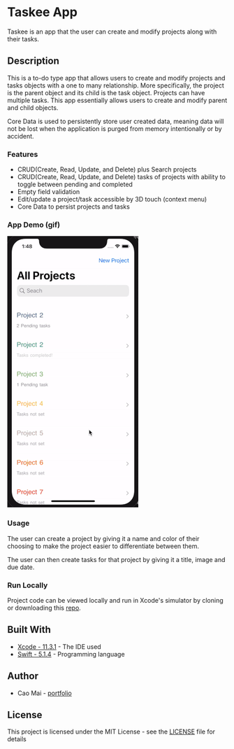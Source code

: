 # Taskee App
Taskee is an app that the user can create and modify projects along with their tasks. 

## Description
This is a to-do type app that allows users to create and modify projects and tasks objects with a one to many relationship. More specifically, the project is the parent object and its child is the task object. Projects can have multiple tasks. This app essentially allows users to create and modify parent and child objects. 

Core Data is used to persistently store user created data, meaning data will not be lost when the application is purged from memory intentionally or by accident. 

### Features 
* CRUD(Create, Read, Update, and Delete) plus Search projects 
* CRUD(Create, Read, Update, and Delete) tasks of projects with ability to toggle between pending and completed
* Empty field validation 
* Edit/update a project/task accessible by 3D touch (context menu)
* Core Data to persist projects and tasks 

### App Demo (gif)
![](Project%20Gif/Taskee1.gif)

### Usage
The user can create a project by giving it a name and color of their choosing to make the project easier to differentiate between them. 

The user can then create tasks for that project by giving it a title, image and due date.

### Run Locally
Project code can be viewed locally and run in Xcode's simulator by cloning or downloading this [repo](https://github.com/caocmai/taskee-app.git).

## Built With
* [Xcode - 11.3.1](https://developer.apple.com/xcode/) - The IDE used
* [Swift - 5.1.4](https://developer.apple.com/swift/) - Programming language

## Author
* Cao Mai - [portfolio](https://www.makeschool.com/portfolio/Cao-Mai)

## License
This project is licensed under the MIT License - see the [LICENSE](LICENSE) file for details
